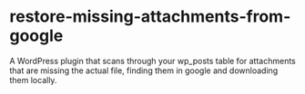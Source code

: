 # restore-missing-attachments-from-google
A WordPress plugin that scans through your wp_posts table for attachments that are missing the actual file, finding them in google and downloading them locally.

